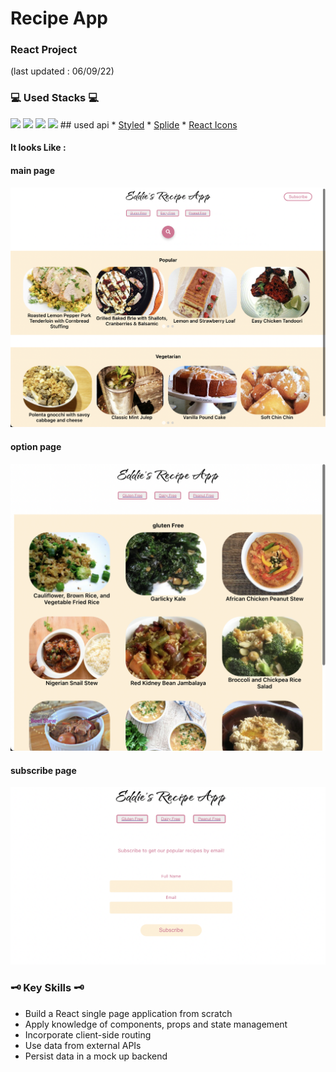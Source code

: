 # Recipe App
### React Project

(last updated : 06/09/22)
### 💻 Used Stacks 💻

<img src="https://img.shields.io/badge/-ReactJs-61DAFB?style=for-the-badge&logo=react&logoColor=white">
<img src="https://img.shields.io/badge/javascript-F7DF1E?style=for-the-badge&logo=JavaScript&logoColor=black">
<img src="https://img.shields.io/badge/html-E34F26?style=for-the-badge&logo=HTML5&logoColor=white">
<img src="https://img.shields.io/badge/css-1572B6?style=for-the-badge&logo=CSS3&logoColor=white">
## used api 
* <a href="https://styled-components.com/">Styled</a>
* <a href="https://splidejs.com/integration/react-splide/">Splide</a>
* <a href="https://react-icons.github.io/react-icons">React Icons</a>

#### It looks Like : 
#### main page
<img src="./src/images/main_page.png">

#### option page
<img src="./src/images/dietary_option.png">

#### subscribe page
<img src="./src/images/subscribe.png">

### 🗝 Key Skills 🗝
* Build a React single page application from scratch
* Apply knowledge of components, props and state management
* Incorporate client-side routing
* Use data from external APIs
* Persist data in a mock up backend

